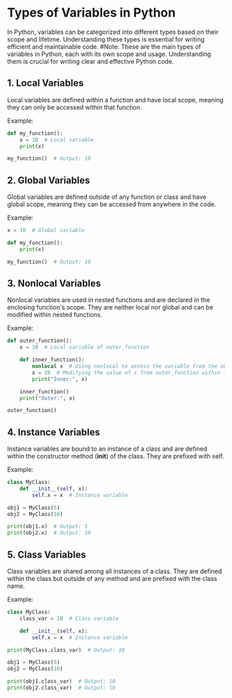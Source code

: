 # Types of Variables in Python

In Python, variables can be categorized into different types based on their scope and lifetime. Understanding these types is essential for writing efficient and maintainable code.
#Note: These are the main types of variables in Python, each with its own scope and usage. Understanding them is crucial for writing clear and effective Python code.

## 1. Local Variables

Local variables are defined within a function and have local scope, meaning they can only be accessed within that function.

Example:
```python
def my_function():
    x = 10  # Local variable
    print(x)

my_function()  # Output: 10
```
## 2. Global Variables

Global variables are defined outside of any function or class and have global scope, meaning they can be accessed from anywhere in the code.

Example:
```python
x = 10  # Global variable

def my_function():
    print(x)

my_function()  # Output: 10

```
## 3. Nonlocal Variables

Nonlocal variables are used in nested functions and are declared in the enclosing function's scope. They are neither local nor global and can be modified within nested functions.

Example:
```python
def outer_function():
    x = 10  # Local variable of outer_function

    def inner_function():
        nonlocal x  # Using nonlocal to access the variable from the outer function
        x = 20  # Modifying the value of x from outer_function within inner_function
        print("Inner:", x)

    inner_function()
    print("Outer:", x)

outer_function()
```
## 4. Instance Variables

Instance variables are bound to an instance of a class and are defined within the constructor method (__init__) of the class. They are prefixed with self.

Example:
```python
class MyClass:
    def __init__(self, x):
        self.x = x  # Instance variable

obj1 = MyClass(5)
obj2 = MyClass(10)

print(obj1.x)  # Output: 5
print(obj2.x)  # Output: 10
```
## 5. Class Variables

Class variables are shared among all instances of a class. They are defined within the class but outside of any method and are prefixed with the class name.

Example:
```python
class MyClass:
    class_var = 10  # Class variable

    def __init__(self, x):
        self.x = x  # Instance variable

print(MyClass.class_var)  # Output: 10

obj1 = MyClass(5)
obj2 = MyClass(10)

print(obj1.class_var)  # Output: 10
print(obj2.class_var)  # Output: 10

```

